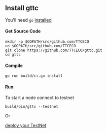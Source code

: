## Install gttc

You'll need `go` [installed](https://golang.org/doc/install)

#### Get Source Code

```
mkdir -p $GOPATH/src/github.com/TTCECO
cd $GOPATH/src/github.com/TTCECO
git clone https://github.com/TTCECO/gttc.git
cd gttc
```

#### Compile

```
go run build/ci.go install
```

#### Run

To start a node connect to testnet

```
build/bin/gttc --testnet
```

Or

[deploy your TestNet](HOWTO_RUNNING_TEST_ON_PRIVATE_NETWORK.md)

